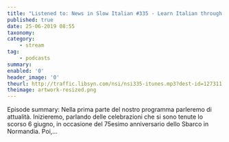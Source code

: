 ```yaml
---
title: "Listened to: News in Slow Italian #335 - Learn Italian through current events"
published: true
date: 25-06-2019 08:55
taxonomy:
category:
	- stream
tag:
	- podcasts
summary:
enabled: '0'
header_image: '0'
theurl: http://traffic.libsyn.com/nsi/nsi335-itunes.mp3?dest-id=127311
theimage: artwork-resized.png
--- 
```

Episode summary: Nella prima parte del nostro programma parleremo di attualità. Inizieremo, parlando delle celebrazioni che si sono tenute lo scorso 6 giugno, in occasione del 75esimo anniversario dello Sbarco in Normandia. Poi,…
